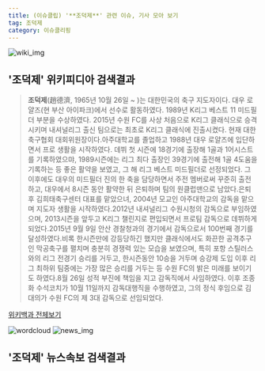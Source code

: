 ```yaml
---
title: (이슈클립) '**조덕제**' 관련 이슈, 기사 모아 보기
tag: 조덕제
category: 이슈클리핑
---
```

![wiki_img](https://user-images.githubusercontent.com/42597476/44503234-41136a80-a6d0-11e8-9071-6fc6418eafe4.png)
## **'**조덕제**'** 위키피디아 검색결과
>**조덕제**(趙德濟, 1965년 10월 26일 ~ )는 대한민국의 축구 지도자이다. 대우 로얄즈(현 부산 아이파크)에서 선수로 활동하였다. 1989년 K리그 베스트 11 미드필더 부분을 수상하였다. 2015년 수원 FC를 사상 처음으로 K리그 클래식으로 승격시키며 내셔널리그 출신 팀으로는 최초로 K리그 클래식에 진출시켰다. 현재 대한축구협회 대회위원장이다.아주대학교를 졸업하고 1988년 대우 로얄즈에 입단하면서 프로 생활을 시작하였다. 데뷔 첫 시즌에 18경기에 출장해 1골과 1어시스트를 기록하였으먀, 1989시즌에는 리그 최다 출장인 39경기에 출전해 1골 4도움을 기록하는 등 좋은 활약을 보였고, 그 해 리그 베스트 미드필더로 선정되었다. 그 이후에도 대우의 미드필더 진의 한 축을 담당하면서 주전 멤버로써 꾸준히 출전하고, 대우에서 8시즌 동안 활약한 뒤 은퇴하며 팀의 원클럽맨으로 남았다.은퇴 후 김희태축구센터 대표를 맡았으녀, 2004년 모교인 아주대학교의 감독을 맡으며 지도자 생활을 시작하였다.2012년 내셔널리그 수원시청의 감독으로 부임하였으며, 2013시즌을 앞두고 K리그 챌린지로 편입되면서 프로팀 감독으로 데뷔하게 되었다.2015년 9월 9일 안산 경찰청과의 경기에서 감독으로서 100번째 경기를 달성하였다.비록 한시즌만에 강등당하긴 했지만 클래식에서도 화끈한 공격추구인 막공축구를 펼치며 충분히 경쟁력 있는 모습을 보였으며, 특히 포항 스틸러스와의 리그 전경기 승리를 거두고, 한시즌동안 10승을 거두며 승강제 도입 이후 리그 최하위 팀중에는 가장 많은 승리를 거두는 등 수원 FC의 밝은 미래를 보이기도 하였다.8월 26일 성적 부진에 책임을 지고 감독직에서 사임하였다. 이후 조종화 수석코치가 10월 11일까지 감독대행직을 수행하였고, 그의 정식 후임으로 김대의가 수원 FC의 제 3대 감독으로 선임되었다.

<a href="https://ko.wikipedia.org/wiki/조덕제" target="_blank">위키백과 전체보기</a>

![wordcloud](https://s3.ap-northeast-2.amazonaws.com/lyrics101-wordcloud/2018-09-14-1536892809.png)
![news_img](https://user-images.githubusercontent.com/42597476/44507050-1206f400-a6e4-11e8-8d98-7ffbfebb353f.png)
## **'**조덕제**'** 뉴스속보 검색결과

